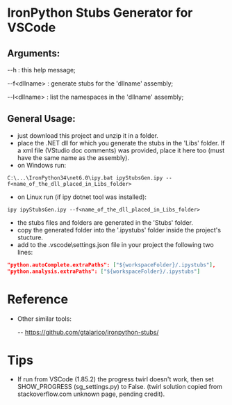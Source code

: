 # IronPython Stubs Generator for VSCode

Arguments:
--------------
--h          : this help message;

--f&lt;dllname&gt; : generate stubs for the 'dllname' assembly;

--l&lt;dllname&gt; : list the namespaces in the 'dllname' assembly;

General Usage:
--------------
- just download this project and unzip it in a folder.
- place the .NET dll for which you generate the stubs in the 'Libs' folder. 
  If a xml file (VStudio doc comments) was provided, place it here too 
  (must have the same name as the assembly).
- on Windows run:

```
C:\...\IronPython34\net6.0\ipy.bat ipyStubsGen.ipy --f<name_of_the_dll_placed_in_Libs_folder>
```

- on Linux run (if ipy dotnet tool was installed):

```
ipy ipyStubsGen.ipy --f<name_of_the_dll_placed_in_Libs_folder>
```

- the stubs files and folders are generated in the 'Stubs' folder.
- copy the generated folder into the '.ipystubs' folder inside the project's stucture.
- add to the .vscode\settings.json file in your project the following two lines:

```json
"python.autoComplete.extraPaths": ["${workspaceFolder}/.ipystubs"],
"python.analysis.extraPaths": ["${workspaceFolder}/.ipystubs"]
```

# Reference

- Other similar tools:

  -- https://github.com/gtalarico/ironpython-stubs/


# Tips

- If run from VSCode (1.85.2) the progress twirl doesn't work, then set SHOW_PROGRESS (sg_settings.py) to False. (twirl solution copied from stackoverflow.com unknown page, pending credit).
